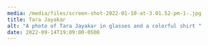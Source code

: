```yaml
---
media: /media/files/screen-shot-2022-01-10-at-3.01.52-pm-1-.jpg
title: Tara Jayakar
alt: "A photo of Tara Jayakar in glasses and a colorful shirt "
date: 2022-09-14T19:09:00-0500
---
```

